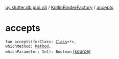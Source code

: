 [uy.klutter.db.jdbi.v3](../index.md) / [KotlinBinderFactory](index.md) / [accepts](.)


# accepts
<code>fun accepts(forClass: [Class](http://docs.oracle.com/javase/6/docs/api/java/lang/Class.html)<*>, whichMethod: [Method](http://docs.oracle.com/javase/6/docs/api/java/lang/reflect/Method.html), whichParameter: Int): Boolean</code> [(source)](https://github.com/kohesive/klutter/blob/master/db-jdbi-v3-jdk8/src/main/kotlin/uy/klutter/db/jdbi/v3/Factories.kt#L17)<br/>

